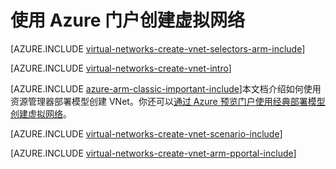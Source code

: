 <!-- ARM: tested -->

<properties
   pageTitle="使用 Azure 门户创建虚拟网络 | Azure"
   description="了解如何在 ARM | Resource Manager 中使用 Azure 门户创建虚拟网络。"
   services="virtual-network"
   documentationCenter=""
   authors="telmosampaio"
   manager="carmonm"
   editor=""
   tags="azure-resource-manager"/>

<tags
	ms.service="virtual-network"
	ms.date="03/15/2016"
	wacn.date=""/>

# 使用 Azure 门户创建虚拟网络

[AZURE.INCLUDE [virtual-networks-create-vnet-selectors-arm-include](../includes/virtual-networks-create-vnet-selectors-arm-include.md)]


[AZURE.INCLUDE [virtual-networks-create-vnet-intro](../includes/virtual-networks-create-vnet-intro-include.md)]

[AZURE.INCLUDE [azure-arm-classic-important-include](../includes/azure-arm-classic-important-include.md)]本文档介绍如何使用资源管理器部署模型创建 VNet。你还可以[通过 Azure 预览门户使用经典部署模型创建虚拟网络](/documentation/articles/virtual-networks-create-vnet-classic-pportal)。

[AZURE.INCLUDE [virtual-networks-create-vnet-scenario-include](../includes/virtual-networks-create-vnet-scenario-include.md)]

[AZURE.INCLUDE [virtual-networks-create-vnet-arm-pportal-include](../includes/virtual-networks-create-vnet-arm-pportal-include.md)]

<!---HONumber=Mooncake_0418_2016-->